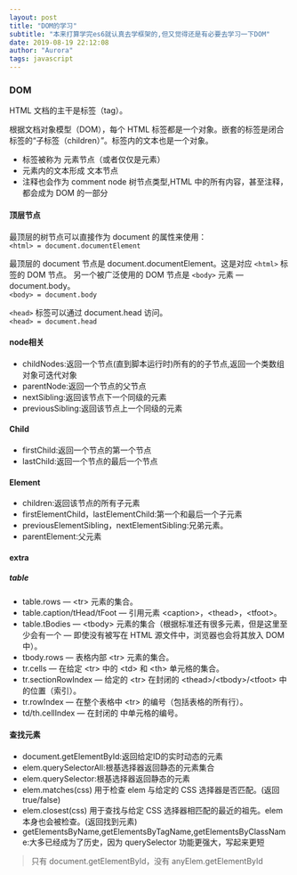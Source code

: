 ```yaml
---
layout: post
title: "DOM的学习"
subtitle: "本来打算学完es6就认真去学框架的,但又觉得还是有必要去学习一下DOM"
date: 2019-08-19 22:12:08
author: "Aurora"
tags: javascript
---
```


### DOM

HTML 文档的主干是标签（tag）。

根据文档对象模型（DOM），每个 HTML 标签都是一个对象。嵌套的标签是闭合标签的“子标签（children）”。标签内的文本也是一个对象。

- 标签被称为 元素节点（或者仅仅是元素）
- 元素内的文本形成 文本节点
- 注释也会作为 comment node 树节点类型,HTML 中的所有内容，甚至注释，都会成为 DOM 的一部分

#### 顶层节点

最顶层的树节点可以直接作为 document 的属性来使用：  
`<html> = document.documentElement`

最顶层的 document 节点是 document.documentElement。这是对应 `<html>` 标签的 DOM 节点。
另一个被广泛使用的 DOM 节点是 `<body>` 元素 — document.body。  
`<body> = document.body`

`<head>` 标签可以通过 document.head 访问。  
`<head> = document.head`

#### node相关

- childNodes:返回一个节点(直到脚本运行时)所有的的子节点,返回一个类数组对象可迭代对象
- parentNode:返回一个节点的父节点
- nextSibling:返回该节点下一个同级的元素
- previousSibling:返回该节点上一个同级的元素

#### Child
- firstChild:返回一个节点的第一个节点
- lastChild:返回一个节点的最后一个节点

#### Element
- children:返回该节点的所有子元素
- firstElementChild，lastElementChild:第一个和最后一个子元素
- previousElementSibling，nextElementSibling:兄弟元素。
- parentElement:父元素

#### extra
##### table
- table.rows — \<tr> 元素的集合。
- table.caption/tHead/tFoot — 引用元素 \<caption>，\<thead>，\<tfoot>。
- table.tBodies — \<tbody> 元素的集合（根据标准还有很多元素，但是这里至少会有一个 — 即使没有被写在 HTML 源文件中，浏览器也会将其放入 DOM 中）。
- tbody.rows — 表格内部 \<tr> 元素的集合。
- tr.cells — 在给定 \<tr> 中的 \<td> 和 \<th> 单元格的集合。
- tr.sectionRowIndex — 给定的 \<tr> 在封闭的 \<thead>/\<tbody>/\<tfoot> 中的位置（索引）。
- tr.rowIndex — 在整个表格中 \<tr> 的编号（包括表格的所有行）。
- td/th.cellIndex — 在封闭的 <tr> 中单元格的编号。

#### 查找元素
- document.getElementById:返回给定ID的实时动态的元素
- elem.querySelectorAll:根基选择器返回静态的元素集合
- elem.querySelector:根基选择器返回静态的元素
- elem.matches(css) 用于检查 elem 与给定的 CSS 选择器是否匹配。(返回true/false)
- elem.closest(css) 用于查找与给定 CSS 选择器相匹配的最近的祖先。elem 本身也会被检查。(返回找到元素)
- getElementsByName,getElementsByTagName,getElementsByClassName:大多已经成为了历史，因为 querySelector 功能更强大，写起来更短
> 只有 document.getElementById，没有 anyElem.getElementById